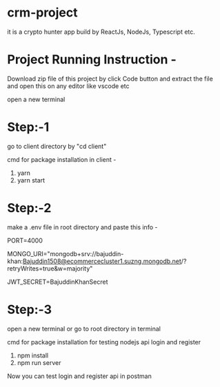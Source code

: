 # crm-project
it is a crypto hunter app build by ReactJs, NodeJs, Typescript etc.

# Project Running Instruction -

Download zip file of this project by click Code button and extract the file and open this on any editor like vscode etc

open a new terminal

# Step:-1

go to client directory by "cd client"

cmd for package installation in client - 

1. yarn
2. yarn start


# Step:-2

make a .env file in root directory and paste this info -


PORT=4000

MONGO_URI="mongodb+srv://bajuddin-khan:Bajuddin1508@ecommercecluster1.suzng.mongodb.net/?retryWrites=true&w=majority"

JWT_SECRET=BajuddinKhanSecret


# Step:-3

open a new terminal or go to root directory in terminal

cmd for package installation for testing nodejs api login and register

1. npm install
2. npm run server

Now you can test login and register api in postman




